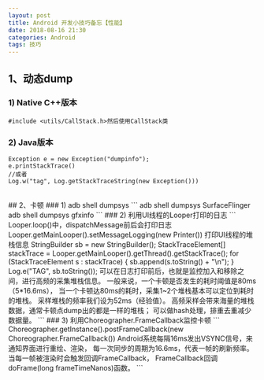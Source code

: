 ```yaml
---
layout: post
title: Android 开发小技巧备忘【性能】
date: 2018-08-16 21:30
categories: Android
tags: 技巧
---
```



## 1、动态dump   
### 1) Native C++版本
```   
#include <utils/CallStack.h>然后使用CallStack类
```
### 2) Java版本
```   
Exception e = new Exception("dumpinfo");  
e.printStackTrace()
//或者
Log.w("tag", Log.getStackTraceString(new Exception()))
```
<br />
## 2、卡顿   
### 1) adb shell dumpsys
```  
adb shell dumpsys SurfaceFlinger
adb shell dumpsys gfxinfo 
```
### 2) 利用UI线程的Looper打印的日志
```   
Looper.loop()中，dispatchMessage前后会打印日志
Looper.getMainLooper().setMessageLogging(new Printer())
打印UI线程的堆栈信息
  StringBuilder sb = new StringBuilder();
  StackTraceElement[] stackTrace = Looper.getMainLooper().getThread().getStackTrace();
  for (StackTraceElement s : stackTrace) {
      sb.append(s.toString() + "\n");
  }
  Log.e("TAG", sb.toString());
可以在日志打印前后，也就是监控加入和移除之间，进行高频的采集堆栈信息。
一般来说，一个卡顿是否发生的耗时阈值是80ms（5*16.6ms），
当一个卡顿达80ms的耗时，采集1~2个堆栈基本可以定位到耗时的堆栈。
采样堆栈的频率我们设为52ms（经验值）。
高频采样会带来海量的堆栈数据，通常卡顿点dump出的都是一样的堆栈；
可以做hash处理，排重去重减少数据量。
```
### 3) 利用Choreographer.FrameCallback监控卡顿
```   
Choreographer.getInstance().postFrameCallback(new Choreographer.FrameCallback())
Android系统每隔16ms发出VSYNC信号，来通知界面进行重绘、渲染，
每一次同步的周期为16.6ms，代表一帧的刷新频率。
当每一帧被渲染时会触发回调FrameCallback，
FrameCallback回调doFrame(long frameTimeNanos)函数。
```
<br /> 